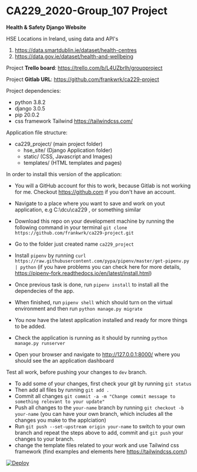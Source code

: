 # CA229_2020-Group_107 Project

**Health & Safety Django Website**

HSE Locations in Ireland, using data and API's 

1.  https://data.smartdublin.ie/dataset/health-centres
2.  https://data.gov.ie/dataset/health-and-wellbeing

Project **Trello board**: https://trello.com/b/L4UZbrlh/groupproject

Project **Gitlab URL**: https://github.com/frankwrk/ca229-project

Project dependencies: 
*   python 3.8.2 
*   django 3.0.5
*   pip 20.0.2
*   css framework Tailwind https://tailwindcss.com/

Application file structure: 
- ca229_project/  (main project folder)
    - hse_site/   (Django Application folder)
    - static/     (CSS, Javascript and Images)
    - templates/  (HTML templates and pages) 

In order to install this version of the application: 
*  You will a GitHub account for this to work, because Gitlab is not working for me. Checkout https://github.com if you don't have an account.
*  Navigate to a place where you want to save and work on yout application, e.g C:\dcu\ca229 , or something similar
*  Download this repo on your development machine by running the following command in your terminal `git clone https://github.com/frankwrk/ca229-project.git`
*  Go to the folder just created name `ca229_project`
*  Install `pipenv` by running `curl https://raw.githubusercontent.com/pypa/pipenv/master/get-pipenv.py | python` (if you have problems you can check here for more details, https://pipenv-fork.readthedocs.io/en/latest/install.html)
*  Once previous task is done, run `pipenv install` to install all the dependecies of the app.
*  When finished, run `pipenv shell` which should turn on the virtual environment and then run `python manage.py migrate`
*  You now have the latest application installed and ready for more things to be added.
*  Check the application is running as it should by running `python manage.py runserver` 

*  Open your browser and navigate to http://127.0.0.1:8000/ where you should see the an application dashboard


Test all work, before pushing your changes to `dev` branch.
* To add some of your changes, first check your git by running `git status`
* Then add all files by running `git add .`
* Commit all changes `git commit -a -m "Change commit message to something relevant to your update"`
* Push all changes to the `your-name` branch by running `git checkout -b your-name` (you can have your own branch, which includes all the changes you make to the applciation)
* Run `git push --set-upstream origin your-name` to switch to your own branch and repeat the steps above to add, commit and `git push` your changes to your branch.
* change the template files related to your work and use Tailwind css framework (find examples and elements here https://tailwindcss.com/)

[![Deploy](https://www.herokucdn.com/deploy/button.svg)](https://www.heroku.com/deploy/?template=https://github.com/frankwrk/ca229-project)
